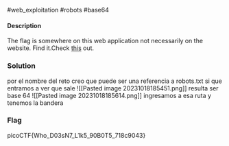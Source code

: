 #web_exploitation #robots #base64 
#### Description
The flag is somewhere on this web application not necessarily on the website. Find it.Check [this](http://saturn.picoctf.net:56615/) out.

### Solution
por el nombre del reto creo que puede ser una referencia a robots.txt si que entramos a ver que sale 
![[Pasted image 20231018185451.png]]
resulta ser base 64
![[Pasted image 20231018185614.png]]
ingresamos a esa ruta y tenemos la bandera

### Flag
picoCTF{Who_D03sN7_L1k5_90B0T5_718c9043}